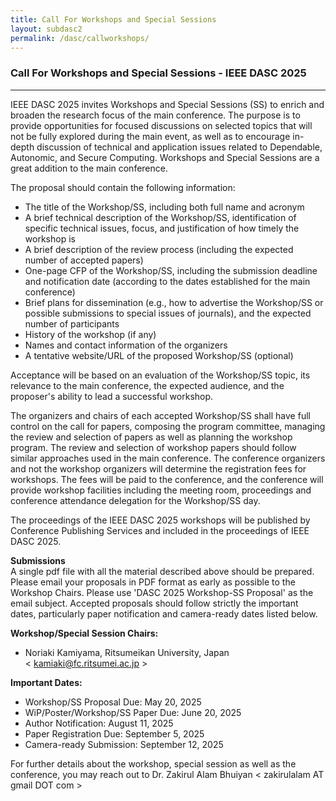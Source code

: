 ```yaml
---
title: Call For Workshops and Special Sessions
layout: subdasc2
permalink: /dasc/callworkshops/
---
```


<h3>Call For Workshops and Special Sessions - IEEE DASC 2025</h3>
<hr/>

IEEE DASC 2025 invites Workshops and Special Sessions (SS) to enrich and broaden the research focus of the main conference. 
The purpose is to provide opportunities for focused discussions on selected topics that will not be fully explored during the main event, 
as well as to encourage in-depth discussion of technical and application issues related to Dependable, Autonomic, and Secure Computing. 
Workshops and Special Sessions are a great addition to the main conference.
<br/>

The proposal should contain the following information:<br/>
- The title of the Workshop/SS, including both full name and acronym 
- A brief technical description of the Workshop/SS, identification of specific technical issues, focus, and justification of how timely the workshop is 
- A brief description of the review process (including the expected number of accepted papers)
- One-page CFP of the Workshop/SS, including the submission deadline and notification date (according to the dates established for the main conference)
- Brief plans for dissemination (e.g., how to advertise the Workshop/SS or possible submissions to special issues of journals), and the expected number of participants
- History of the workshop (if any)
- Names and contact information of the organizers
- A tentative website/URL of the proposed Workshop/SS (optional)

Acceptance will be based on an evaluation of the Workshop/SS topic, its relevance to the main conference, the expected audience, and the proposer's ability to lead a successful workshop. 
<br/>

The organizers and chairs of each accepted Workshop/SS shall have full control on the call for papers, composing the program committee, managing the review and selection of papers as well as planning the workshop program. 
The review and selection of workshop papers should follow similar approaches used in the main conference. The conference organizers and not the workshop organizers will determine the registration fees for workshops. 
The fees will be paid to the conference, and the conference will provide workshop facilities including the meeting room, proceedings and conference attendance delegation for the Workshop/SS day. 
<br/>

The proceedings of the IEEE DASC 2025 workshops will be published by Conference Publishing Services and included in the proceedings of IEEE DASC 2025. 
<br/>

<b>Submissions</b><br/>
A single pdf file with all the material described above should be prepared. Please email your proposals in PDF format as early as possible to the Workshop Chairs. 
Please use 'DASC 2025 Workshop-SS Proposal' as the email subject. Accepted proposals should follow strictly the important dates, particularly paper notification and camera-ready dates listed below.
<br/>

<b>Workshop/Special Session Chairs:</b><br/>
- Noriaki Kamiyama, Ritsumeikan University, Japan <br>
< <a href="mailto:kamiaki@fc.ritsumei.ac.jp"><u>kamiaki@fc.ritsumei.ac.jp</u></a> >


<b>Important Dates:</b><br/>
- Workshop/SS Proposal Due: May 20, 2025
- WiP/Poster/Workshop/SS Paper Due: June 20, 2025
- Author Notification: August 11, 2025
- Paper Registration Due: September 5, 2025
- Camera-ready Submission: September 12, 2025

For further details about the workshop, special session as well as the conference, you may reach out to Dr. Zakirul Alam Bhuiyan < zakirulalam AT gmail DOT com >
